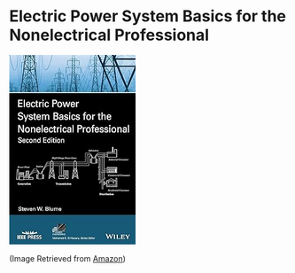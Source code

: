 # Electric Power System Basics for the Nonelectrical Professional


![Book Cover](./img/book_cover.jpg)

(Image Retrieved from [Amazon](https://www.amazon.ca/dp/1119180198?psc=1&ref=ppx_yo2ov_dt_b_product_details))
